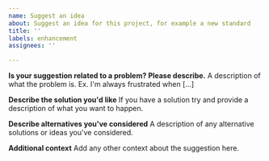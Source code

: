 ```yaml
---
name: Suggest an idea
about: Suggest an idea for this project, for example a new standard
title: ''
labels: enhancement
assignees: ''

---
```


**Is your suggestion related to a problem? Please describe.**
A description of what the problem is. Ex. I'm always frustrated when [...]

**Describe the solution you'd like**
If you have a solution try and provide a description of what you want to happen.

**Describe alternatives you've considered**
A description of any alternative solutions or ideas you've considered.

**Additional context**
Add any other context about the suggestion here.
